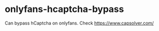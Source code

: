 # onlyfans-hcaptcha-bypass
Can bypass hCaptcha on onlyfans. Check https://www.capsolver.com/ 












































                                         